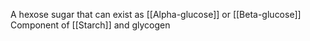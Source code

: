 A hexose sugar that can exist as [[Alpha-glucose]] or [[Beta-glucose]]
Component of [[Starch]] and glycogen